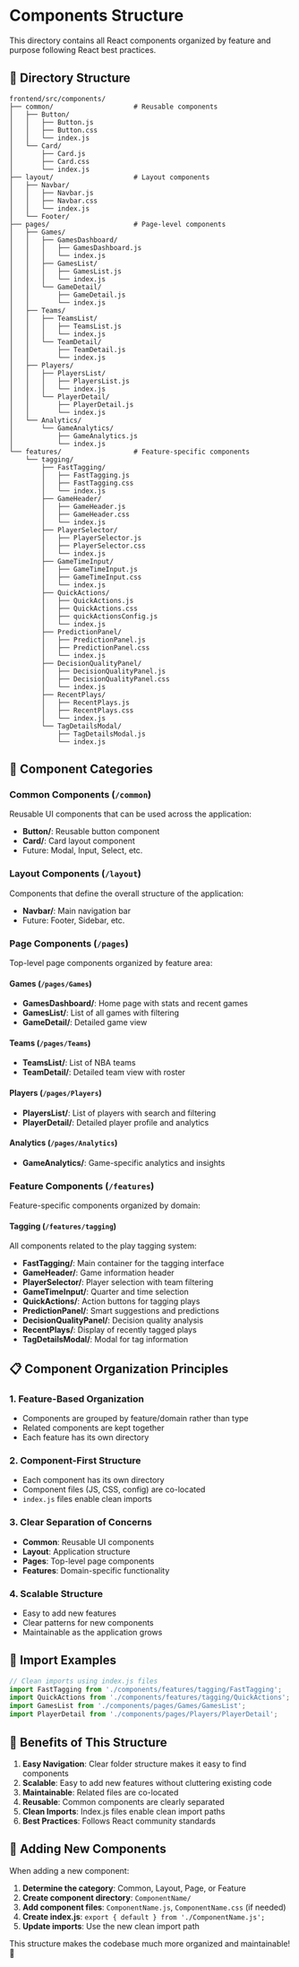 # Components Structure

This directory contains all React components organized by feature and purpose following React best practices.

## 📁 Directory Structure

```
frontend/src/components/
├── common/                    # Reusable components
│   ├── Button/
│   │   ├── Button.js
│   │   ├── Button.css
│   │   └── index.js
│   └── Card/
│       ├── Card.js
│       ├── Card.css
│       └── index.js
├── layout/                    # Layout components
│   ├── Navbar/
│   │   ├── Navbar.js
│   │   ├── Navbar.css
│   │   └── index.js
│   └── Footer/
├── pages/                     # Page-level components
│   ├── Games/
│   │   ├── GamesDashboard/
│   │   │   ├── GamesDashboard.js
│   │   │   └── index.js
│   │   ├── GamesList/
│   │   │   ├── GamesList.js
│   │   │   └── index.js
│   │   └── GameDetail/
│   │       ├── GameDetail.js
│   │       └── index.js
│   ├── Teams/
│   │   ├── TeamsList/
│   │   │   ├── TeamsList.js
│   │   │   └── index.js
│   │   └── TeamDetail/
│   │       ├── TeamDetail.js
│   │       └── index.js
│   ├── Players/
│   │   ├── PlayersList/
│   │   │   ├── PlayersList.js
│   │   │   └── index.js
│   │   └── PlayerDetail/
│   │       ├── PlayerDetail.js
│   │       └── index.js
│   └── Analytics/
│       └── GameAnalytics/
│           ├── GameAnalytics.js
│           └── index.js
└── features/                  # Feature-specific components
    └── tagging/
        ├── FastTagging/
        │   ├── FastTagging.js
        │   ├── FastTagging.css
        │   └── index.js
        ├── GameHeader/
        │   ├── GameHeader.js
        │   ├── GameHeader.css
        │   └── index.js
        ├── PlayerSelector/
        │   ├── PlayerSelector.js
        │   ├── PlayerSelector.css
        │   └── index.js
        ├── GameTimeInput/
        │   ├── GameTimeInput.js
        │   ├── GameTimeInput.css
        │   └── index.js
        ├── QuickActions/
        │   ├── QuickActions.js
        │   ├── QuickActions.css
        │   ├── quickActionsConfig.js
        │   └── index.js
        ├── PredictionPanel/
        │   ├── PredictionPanel.js
        │   ├── PredictionPanel.css
        │   └── index.js
        ├── DecisionQualityPanel/
        │   ├── DecisionQualityPanel.js
        │   ├── DecisionQualityPanel.css
        │   └── index.js
        ├── RecentPlays/
        │   ├── RecentPlays.js
        │   ├── RecentPlays.css
        │   └── index.js
        └── TagDetailsModal/
            ├── TagDetailsModal.js
            └── index.js
```

## 🎯 Component Categories

### **Common Components** (`/common`)
Reusable UI components that can be used across the application:
- **Button/**: Reusable button component
- **Card/**: Card layout component
- Future: Modal, Input, Select, etc.

### **Layout Components** (`/layout`)
Components that define the overall structure of the application:
- **Navbar/**: Main navigation bar
- Future: Footer, Sidebar, etc.

### **Page Components** (`/pages`)
Top-level page components organized by feature area:

#### **Games** (`/pages/Games`)
- **GamesDashboard/**: Home page with stats and recent games
- **GamesList/**: List of all games with filtering
- **GameDetail/**: Detailed game view

#### **Teams** (`/pages/Teams`)
- **TeamsList/**: List of NBA teams
- **TeamDetail/**: Detailed team view with roster

#### **Players** (`/pages/Players`)
- **PlayersList/**: List of players with search and filtering
- **PlayerDetail/**: Detailed player profile and analytics

#### **Analytics** (`/pages/Analytics`)
- **GameAnalytics/**: Game-specific analytics and insights

### **Feature Components** (`/features`)
Feature-specific components organized by domain:

#### **Tagging** (`/features/tagging`)
All components related to the play tagging system:
- **FastTagging/**: Main container for the tagging interface
- **GameHeader/**: Game information header
- **PlayerSelector/**: Player selection with team filtering
- **GameTimeInput/**: Quarter and time selection
- **QuickActions/**: Action buttons for tagging plays
- **PredictionPanel/**: Smart suggestions and predictions
- **DecisionQualityPanel/**: Decision quality analysis
- **RecentPlays/**: Display of recently tagged plays
- **TagDetailsModal/**: Modal for tag information

## 📋 Component Organization Principles

### **1. Feature-Based Organization**
- Components are grouped by feature/domain rather than type
- Related components are kept together
- Each feature has its own directory

### **2. Component-First Structure**
- Each component has its own directory
- Component files (JS, CSS, config) are co-located
- `index.js` files enable clean imports

### **3. Clear Separation of Concerns**
- **Common**: Reusable UI components
- **Layout**: Application structure
- **Pages**: Top-level page components
- **Features**: Domain-specific functionality

### **4. Scalable Structure**
- Easy to add new features
- Clear patterns for new components
- Maintainable as the application grows

## 🔗 Import Examples

```javascript
// Clean imports using index.js files
import FastTagging from './components/features/tagging/FastTagging';
import QuickActions from './components/features/tagging/QuickActions';
import GamesList from './components/pages/Games/GamesList';
import PlayerDetail from './components/pages/Players/PlayerDetail';
```

## 🚀 Benefits of This Structure

1. **Easy Navigation**: Clear folder structure makes it easy to find components
2. **Scalable**: Easy to add new features without cluttering existing code
3. **Maintainable**: Related files are co-located
4. **Reusable**: Common components are clearly separated
5. **Clean Imports**: Index.js files enable clean import paths
6. **Best Practices**: Follows React community standards

## 📝 Adding New Components

When adding a new component:

1. **Determine the category**: Common, Layout, Page, or Feature
2. **Create component directory**: `ComponentName/`
3. **Add component files**: `ComponentName.js`, `ComponentName.css` (if needed)
4. **Create index.js**: `export { default } from './ComponentName.js';`
5. **Update imports**: Use the new clean import path

This structure makes the codebase much more organized and maintainable! 🏀 